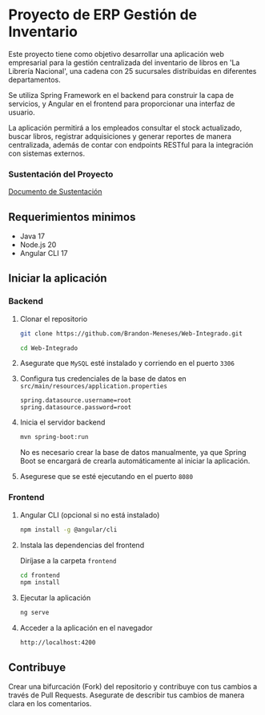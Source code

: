 # Proyecto de ERP Gestión de Inventario

Este proyecto tiene como objetivo desarrollar una aplicación web empresarial para la gestión centralizada del inventario de libros en 'La Librería Nacional', una cadena con 25 sucursales distribuidas en diferentes departamentos.

Se utiliza Spring Framework en el backend para construir la capa de servicios, y Angular en el frontend para proporcionar una interfaz de usuario. 

La aplicación permitirá a los empleados consultar el stock actualizado, buscar libros, registrar adquisiciones y generar reportes de manera centralizada, además de contar con endpoints RESTful para la integración con sistemas externos.

### Sustentación del Proyecto

[Documento de Sustentación](#)

## Requerimientos minimos

- Java 17
- Node.js 20
- Angular CLI 17

## Iniciar la aplicación

### Backend

1. Clonar el repositorio
    ```bash
    git clone https://github.com/Brandon-Meneses/Web-Integrado.git

    cd Web-Integrado
    ```

2. Asegurate que `MySQL` esté instalado y corriendo en el puerto `3306`

3. Configura tus credenciales de la base de datos en `src/main/resources/application.properties`

    ```properties
    spring.datasource.username=root
    spring.datasource.password=root
    ```

4. Inicia el servidor backend

    ```bash
    mvn spring-boot:run
    ```

    No es necesario crear la base de datos manualmente, ya que Spring Boot se encargará de crearla automáticamente al iniciar la aplicación.

5. Asegurese que se esté ejecutando en el puerto `8080`
    

### Frontend

1. Angular CLI (opcional si no está instalado)
    ```bash
    npm install -g @angular/cli
    ```
2. Instala las dependencias del frontend
    
    Diríjase a la carpeta `frontend`
    ```bash
    cd frontend
    npm install
    ```
3. Ejecutar la aplicación
    ```bash
    ng serve
    ```
4. Acceder a la aplicación en el navegador
    ```
    http://localhost:4200
    ```

## Contribuye

Crear una bifurcación (Fork) del repositorio y contribuye con tus cambios a través de Pull Requests. Asegurate de describir tus cambios de manera clara en los comentarios.